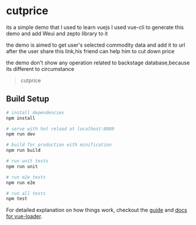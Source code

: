 # cutprice

its a simple demo that I used to learn vuejs
I used vue-cli to generate this demo and add Weui and zepto library to it

the demo is aimed to  get user's selected commodity data and add it to url
after the user share this link,his friend can  help him to cut down price

the demo don't show any operation related to backstage database,because its different to circumstance 


> cutprice

## Build Setup

``` bash
# install dependencies
npm install

# serve with hot reload at localhost:8080
npm run dev

# build for production with minification
npm run build

# run unit tests
npm run unit

# run e2e tests
npm run e2e

# run all tests
npm test
```

For detailed explanation on how things work, checkout the [guide](http://vuejs-templates.github.io/webpack/) and [docs for vue-loader](http://vuejs.github.io/vue-loader).
